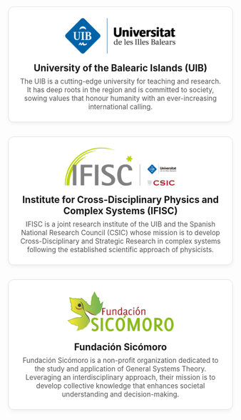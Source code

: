 <style>
.sponsor-container {
  display: flex;
  flex-direction: column;
  gap: 2rem;
  margin-top: 2rem;
}

.sponsor-card {
  display: flex;
  flex-direction: column;
  align-items: center;
  border: 1px solid #e0e0e0;
  border-radius: 12px;
  padding: 1.5rem;
  box-shadow: 0 4px 8px rgba(0,0,0,0.05);
  background-color: #fff;
  transition: transform 0.2s ease;
  text-align: center;
}

.sponsor-card:hover {
  transform: translateY(-4px);
}

.sponsor-logo {
  max-width: 250px;
  margin-bottom: 1rem;
}

.sponsor-logo img {
  width: 100%;
  height: auto;
  object-fit: contain;
}

.sponsor-details h3 {
  margin: 0 0 0.5rem;
  font-size: 1.3rem;
}

.sponsor-details p {
  margin: 0;
  color: #555;
  font-size: 0.95rem;
}

.sponsor-link {
  text-decoration: none;
  color: inherit;
}
</style>

<div class="sponsor-container">

  <a class="sponsor-link" href="https://www.uib.eu/" target="_blank">
    <div class="sponsor-card">
      <div class="sponsor-logo">
        <img src="/assets/image26/sponsors/uib.png" alt="University of the Balearic Islands logo">
      </div>
      <div class="sponsor-details">
        <h3>University of the Balearic Islands (UIB)</h3>
        <p>The UIB is a cutting-edge university for teaching and research. It has deep roots in the region and is committed to society, sowing values that honour humanity with an ever-increasing international calling.</p>
      </div>
    </div>
  </a>

  <a class="sponsor-link" href="https://ifisc.uib-csic.es/en/" target="_blank">
      <div class="sponsor-card">
        <div class="sponsor-logo">
          <img src="/assets/image26/sponsors/ifisc.jpeg" alt="IFISC logo">
        </div>
        <div class="sponsor-details">
          <h3>Institute for Cross-Disciplinary Physics and Complex Systems (IFISC)</h3>
          <p>IFISC is a joint research institute of the UIB and the Spanish National Research Council (CSIC) whose mission is to develop Cross-Disciplinary and Strategic Research in complex systems following the established scientific approach of physicists.</p>
        </div>
      </div>
  </a>

  <a class="sponsor-link" href="https://www.fundacionsicomoro.org/" target="_blank">
    <div class="sponsor-card">
      <div class="sponsor-logo">
        <img src="/assets/image26/sponsors/sicomoro.png" alt="Fundación Sicomoro logo">
      </div>
      <div class="sponsor-details">
        <h3>Fundación Sicómoro</h3>
        <p>Fundación Sicómoro is a non-profit organization dedicated to the study and application of General Systems Theory. Leveraging an interdisciplinary approach, their mission is to develop collective knowledge that enhances societal understanding and decision-making.</p>
      </div>
    </div>
  </a>

</div>
